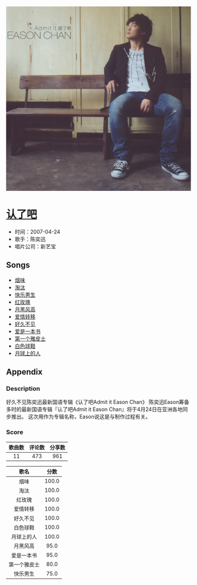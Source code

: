 <p align="center">
	<img src="imgs/认了吧.jpg" alt="album_img" />
</p>

# [认了吧](https://music.163.com/album?id=6434)

* 时间：2007-04-24
* 歌手：陈奕迅
* 唱片公司：新艺宝
## Songs

* [烟味](songs/烟味_65525/README.md)
* [淘汰](songs/淘汰_65528/README.md)
* [快乐男生](songs/快乐男生_65531/README.md)
* [红玫瑰](songs/红玫瑰_65533/README.md)
* [月黑风高](songs/月黑风高_65535/README.md)
* [爱情转移](songs/爱情转移_65536/README.md)
* [好久不见](songs/好久不见_65538/README.md)
* [爱是一本书](songs/爱是一本书_65540/README.md)
* [第一个雅皮士](songs/第一个雅皮士_65543/README.md)
* [白色球鞋](songs/白色球鞋_65546/README.md)
* [月球上的人](songs/月球上的人_65549/README.md)
## Appendix

### Description

好久不见陈奕迅最新国语专辑《认了吧Admit it Eason Chan》
陈奕迅Eason筹备多时的最新国语专辑『认了吧Admit it Eason Chan』将于4月24日在亚洲各地同步推出。
这次用作为专辑名称，Eason说这是与制作过程有关。

### Score

|歌曲数|评论数|分享数|
|:---:|:---:|:---:|
|11|473|961|

|歌名|分数|
|:---:|:---:|
|烟味|100.0
|淘汰|100.0
|红玫瑰|100.0
|爱情转移|100.0
|好久不见|100.0
|白色球鞋|100.0
|月球上的人|100.0
|月黑风高|95.0
|爱是一本书|95.0
|第一个雅皮士|80.0
|快乐男生|75.0
